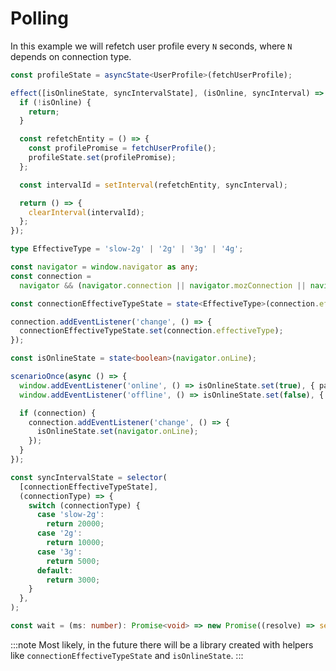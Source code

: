 ---
---

# Polling

In this example we will refetch user profile every `N` seconds, where `N` depends on connection type.

```ts title="Create entity polling effect - alternative approach"
const profileState = asyncState<UserProfile>(fetchUserProfile);

effect([isOnlineState, syncIntervalState], (isOnline, syncInterval) => {
  if (!isOnline) {
    return;
  }

  const refetchEntity = () => {
    const profilePromise = fetchUserProfile();
    profileState.set(profilePromise);
  };

  const intervalId = setInterval(refetchEntity, syncInterval);

  return () => {
    clearInterval(intervalId);
  };
});
```

```ts title="Create connectionEffectiveTypeState"
type EffectiveType = 'slow-2g' | '2g' | '3g' | '4g';

const navigator = window.navigator as any;
const connection =
  navigator && (navigator.connection || navigator.mozConnection || navigator.webkitConnection);

const connectionEffectiveTypeState = state<EffectiveType>(connection.effectiveType);

connection.addEventListener('change', () => {
  connectionEffectiveTypeState.set(connection.effectiveType);
});
```

```ts title="Create isOnlineState"
const isOnlineState = state<boolean>(navigator.onLine);

scenarioOnce(async () => {
  window.addEventListener('online', () => isOnlineState.set(true), { passive: true });
  window.addEventListener('offline', () => isOnlineState.set(false), { passive: true });

  if (connection) {
    connection.addEventListener('change', () => {
      isOnlineState.set(navigator.onLine);
    });
  }
});
```

```ts title="Create sync interval state"
const syncIntervalState = selector(
  [connectionEffectiveTypeState],
  (connectionType) => {
    switch (connectionType) {
      case 'slow-2g':
        return 20000;
      case '2g':
        return 10000;
      case '3g':
        return 5000;
      default:
        return 3000;
    }
  },
);
```

```ts title="Utils"
const wait = (ms: number): Promise<void> => new Promise((resolve) => setTimeout(resolve, ms));
```

:::note
Most likely, in the future there will be a library created with helpers like `connectionEffectiveTypeState` and `isOnlineState`.
:::
